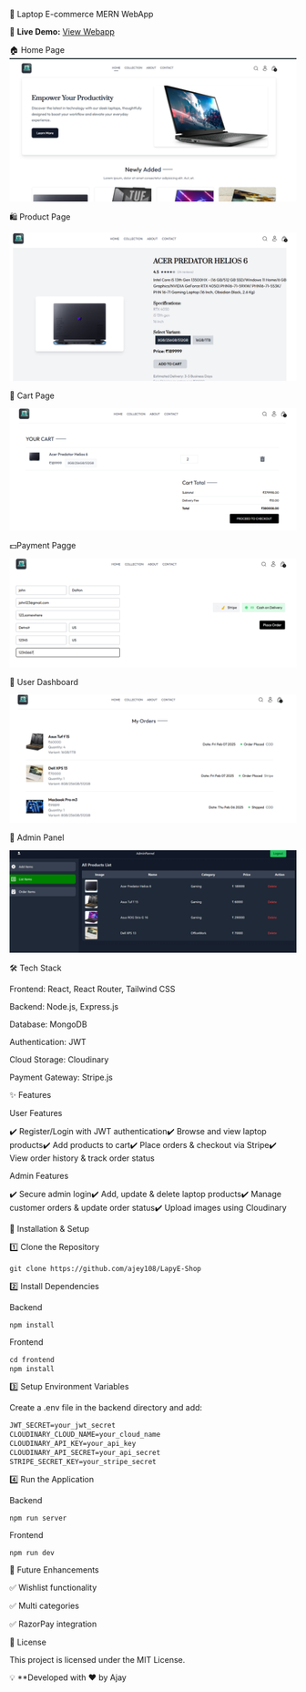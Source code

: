 🛒 Laptop E-commerce MERN WebApp

🚀 **Live Demo:** [View Webapp](https://lapy-frontend.vercel.app/)  



🏠 Home Page   
 ![Image Alt](https://github.com/ajey108/LapyE-Shop/blob/f5cec19cf73e40f2aa19558d17842645a7ca1317/Homepage.png)

 
 
🛍️ Product Page

 ![Image Alt](https://github.com/ajey108/LapyE-Shop/blob/40e39de86982569f2000bbb19449b6db1dbe7910/ProductPageSS.png)

 

🛒 Cart Page

 ![Image Alt](https://github.com/ajey108/LapyE-Shop/blob/40e39de86982569f2000bbb19449b6db1dbe7910/cartpagess.png)

 💵Payment Pagge

  ![Image Alt](https://github.com/ajey108/LapyE-Shop/blob/40e39de86982569f2000bbb19449b6db1dbe7910/PaymentPage.png)

🔑 User Dashboard

 ![Image Alt](https://github.com/ajey108/LapyE-Shop/blob/40e39de86982569f2000bbb19449b6db1dbe7910/My%20orders%20page.png)
 

🔧 Admin Panel

 ![Image Alt](https://github.com/ajey108/LapyE-Shop/blob/3205cdbb051e41f286bddeb752c7a05936b5357b/AdminLIst.png)

🛠️ Tech Stack

Frontend: React, React Router, Tailwind CSS

Backend: Node.js, Express.js

Database: MongoDB

Authentication: JWT

Cloud Storage: Cloudinary

Payment Gateway: Stripe.js

✨ Features

User Features

✔️ Register/Login with JWT authentication✔️ Browse and view laptop products✔️ Add products to cart✔️ Place orders & checkout via Stripe✔️ View order history & track order status

Admin Features

✔️ Secure admin login✔️ Add, update & delete laptop products✔️ Manage customer orders & update order status✔️ Upload images using Cloudinary

🔧 Installation & Setup

1️⃣ Clone the Repository


```git clone https://github.com/ajey108/LapyE-Shop```


2️⃣ Install Dependencies

Backend

```cd backend
npm install
```

Frontend
```
cd frontend
npm install
```

3️⃣ Setup Environment Variables

Create a .env file in the backend directory and add:

```MONGO_URI=your_mongodb_uri
JWT_SECRET=your_jwt_secret
CLOUDINARY_CLOUD_NAME=your_cloud_name
CLOUDINARY_API_KEY=your_api_key
CLOUDINARY_API_SECRET=your_api_secret
STRIPE_SECRET_KEY=your_stripe_secret
```

4️⃣ Run the Application

Backend
```cd backend
npm run server
```

Frontend
```cd frontend
npm run dev
```

🎯 Future Enhancements

✅ Wishlist functionality

✅ Multi categories

✅ RazorPay integration

📄 License

This project is licensed under the MIT License.

💡 **Developed with ❤️ by Ajay
